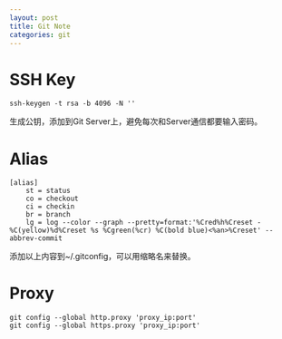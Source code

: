 ```yaml
---
layout: post
title: Git Note
categories: git
---
```


# SSH Key

``` shell
ssh-keygen -t rsa -b 4096 -N ''
```

生成公钥，添加到Git Server上，避免每次和Server通信都要输入密码。

# Alias

``` shell
[alias]
    st = status
    co = checkout
    ci = checkin
    br = branch
    lg = log --color --graph --pretty=format:'%Cred%h%Creset -%C(yellow)%d%Creset %s %Cgreen(%cr) %C(bold blue)<%an>%Creset' --abbrev-commit
```

添加以上内容到~/.gitconfig，可以用缩略名来替换。

# Proxy

``` shell
git config --global http.proxy 'proxy_ip:port'
git config --global https.proxy 'proxy_ip:port'
```
